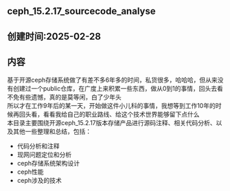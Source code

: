 ## ceph_15.2.17_sourcecode_analyse  
## 创建时间:2025-02-28  
## 内容    
基于开源ceph存储系统做了有差不多6年多的时间，私货很多，哈哈哈，但从来没有创建过一个public仓库，在广度上来积累一些东西，做从0到1的事情，回头去看不免有些遗憾，真的是莫等闲，白了少年头  
所以才在工作9年后的某一天，开始做这件小儿科的事情，我想等到工作10年的时候再回头看，看看我给自己的职业路线、给这个技术世界能够留下点什么  
本目录主要围绕开源ceph_15.2.17版本存储产品进行源码注释、相关代码分析、以及其他一些整理和总结，包括：  
* 代码分析和注释
* 现网问题定位和分析
* ceph存储系统架构设计
* ceph性能
* ceph涉及的技术


 
  
